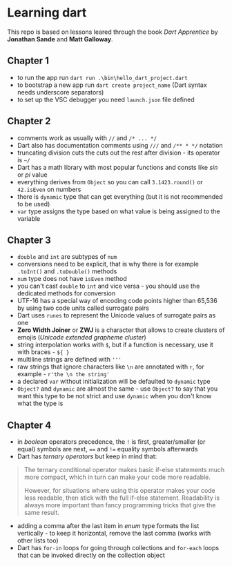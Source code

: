 # Learning dart

This repo is based on lessons leared through the book *Dart Apprentice* by **Jonathan Sande** and **Matt Galloway**.

## Chapter 1

* to run the app run `dart run .\bin\hello_dart_project.dart`
* to bootstrap a new app run `dart create project_name` (Dart syntax needs underscore separators)
* to set up the VSC debugger you need `launch.json` file defined

## Chapter 2

* comments work as usually with `//` and `/* ... */`
* Dart also has documentation comments using `///` and `/** * */` notation
* truncating division cuts the cuts out the rest after division - its operator is `~/`
* Dart has a math library with most popular functions and consts like *sin* or *pi* value
* everything derives from `Object` so you can call `3.1423.round()` or `42.isEven` on numbers
* there is `dynamic` type that can get everything (but it is not recommended to be used)
* `var` type assigns the type based on what value is being assigned to the variable

## Chapter 3

* `double` and `int` are subtypes of `num`
* conversions need to be explicit, that is why there is for example `.toInt()` and `.toDouble()` methods
* `num` type does not have `isEven` method
* you can't cast `double` to `int` and vice versa - you should use the dedicated methods for conversion
* UTF-16 has a special way of encoding code points higher than 65,536 by using two code units called surrogate pairs
* Dart uses `runes` to represent the Unicode values of surrogate pairs as one
* **Zero Width Joiner** or **ZWJ** is a character that allows to create clusters of emojis (*Unicode extended grapheme cluster*)
* string interpolation works with `$`, but if a function is necessary, use it with braces - `${ }`
* multiline strings are defined with `'''`
* raw strings that ignore characters like `\n` are annotated with `r`, for example - `r'the \n the string'`
* a declared `var` without initialization will be defaulted to `dynamic` type
* `Object?` and `dynamic` are almost the same - use `Object?` to say that you want this type to be not strict and use `dynamic` when you don't know what the type is 

## Chapter 4

* in *boolean* operators precedence, the `!` is first, greater/smaller (or equal) symbols are next, `==` and `!=` equality symbols afterwards
* Dart has *ternary operators* but keep in mind that:

> The ternary conditional operator makes basic if-else statements much more compact, which in turn can make your code more readable.
> 
> However, for situations where using this operator makes your code less readable, then stick with the full if-else statement. Readability is always more important than fancy programming tricks that give the same result.

* adding a comma after the last item in *enum* type formats the list vertically - to keep it horizontal, remove the last comma (works with other lists too)
* Dart has `for-in` loops for going through collections and `for-each` loops that can be invoked directly on the collection object